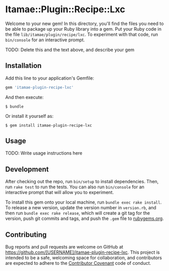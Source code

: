 # Itamae::Plugin::Recipe::Lxc

Welcome to your new gem! In this directory, you'll find the files you need to be able to package up your Ruby library into a gem. Put your Ruby code in the file `lib/itamae/plugin/recipe/lxc`. To experiment with that code, run `bin/console` for an interactive prompt.

TODO: Delete this and the text above, and describe your gem

## Installation

Add this line to your application's Gemfile:

```ruby
gem 'itamae-plugin-recipe-lxc'
```

And then execute:

    $ bundle

Or install it yourself as:

    $ gem install itamae-plugin-recipe-lxc

## Usage

TODO: Write usage instructions here

## Development

After checking out the repo, run `bin/setup` to install dependencies. Then, run `rake test` to run the tests. You can also run `bin/console` for an interactive prompt that will allow you to experiment.

To install this gem onto your local machine, run `bundle exec rake install`. To release a new version, update the version number in `version.rb`, and then run `bundle exec rake release`, which will create a git tag for the version, push git commits and tags, and push the `.gem` file to [rubygems.org](https://rubygems.org).

## Contributing

Bug reports and pull requests are welcome on GitHub at https://github.com/[USERNAME]/itamae-plugin-recipe-lxc. This project is intended to be a safe, welcoming space for collaboration, and contributors are expected to adhere to the [Contributor Covenant](http://contributor-covenant.org) code of conduct.

